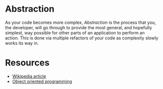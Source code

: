 # Abstraction

As your code becomes more complex, *Abstraction* is the process that you, the developer, will go through to provide the most general, and hopefully simplest, way possible for other parts of an application to perform an action. This is done via multiple refactors of your code as complexity slowly works its way in.


# Resources

* [Wikipedia article](https://en.wikipedia.org/wiki/Abstraction_(software_engineering))
* [Object oriented programming](https://en.wikipedia.org/wiki/Object-oriented_programming)